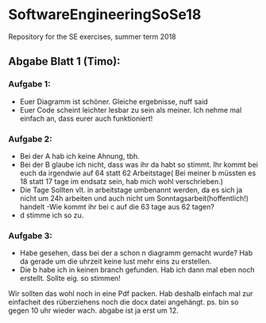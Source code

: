 # SoftwareEngineeringSoSe18
Repository for the SE exercises, summer term 2018


## Abgabe Blatt 1 (Timo):
### Aufgabe 1:
- Euer Diagramm ist schöner. Gleiche ergebnisse, nuff said
- Euer Code scheint leichter lesbar zu sein als meiner. Ich nehme mal einfach an, dass eurer auch funktioniert!

### Aufgabe 2:
- Bei der A hab ich keine Ahnung, tbh.
- Bei der B glaube ich nicht, dass was ihr da habt so stimmt. Ihr kommt bei euch da irgendwie auf 64 statt 62 Arbeitstage( Bei meiner b müssten es 18 statt 17 tage im endsatz sein, hab mich wohl verschrieben.) 
- Die Tage Sollten vlt. in arbeitstage umbenannt werden, da es sich ja nicht um 24h arbeiten und auch nicht um Sonntagsarbeit(hoffentlich!) handelt
-Wie kommt ihr bei c auf die 63 tage aus 62 tagen?
- d stimme ich so zu.

### Aufgabe 3: 
- Habe gesehen, dass bei der a schon n diagramm gemacht wurde? Hab da gerade um die uhrzeit keine lust mehr eins zu erstellen.
- Die b habe ich in keinen branch gefunden. Hab ich dann mal eben noch erstellt. Sollte eig. so stimmen!

Wir sollten das wohl noch in eine Pdf packen. Hab deshalb einfach mal zur einfacheit des rüberziehens noch die docx datei angehängt.
ps. bin so gegen 10 uhr wieder wach. abgabe ist ja erst um 12.
